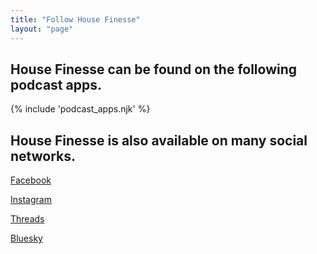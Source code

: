 ```yaml
---
title: "Follow House Finesse"
layout: "page"
---
```


## House Finesse can be found on the following podcast apps.

{% include 'podcast_apps.njk' %}

## House Finesse is also available on many social networks.

[Facebook](https://facebook.com/housefinesse)

[Instagram](https://instagram.com/housefinesse)

[Threads](https://threads.net/housefinesse)

[Bluesky](https://bsky.app/profile/housefinesse.com)
